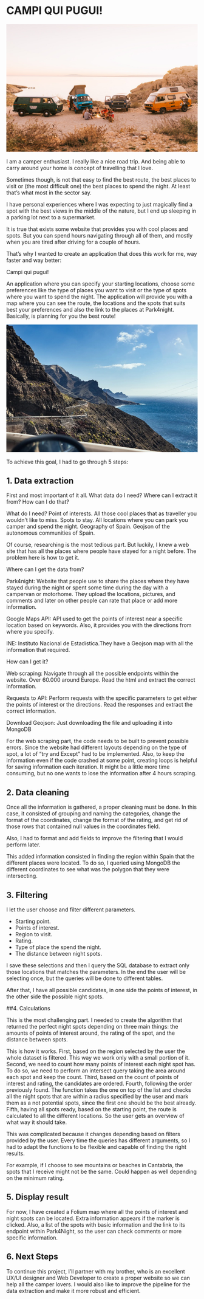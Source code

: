 # CAMPI QUI PUGUI!

![Campers](https://github.com/SergiColl5/Camper_spots/blob/main/images/cover_camper.jpeg)

I am a camper enthusiast. I really like a nice road trip. And being able to carry around your home is concept of travelling that I love.

Sometimes though, is not that easy to find the best route, the best places to visit or (the most difficult one) the best places to spend the night. At least that’s what most in the sector say. 
	
I have personal experiences where I was expecting to just magically find a spot with the best views in the middle of the nature, but I end up sleeping in a parking lot next to a supermarket. 

It is true that exists some website that provides you with cool places and spots. But you can spend hours navigating through all of them, and mostly when you are tired after driving for a couple of hours. 

That’s why I wanted to create an application that does this work for me, way faster and way better:

Campi qui pugui!

An application where you can specify your starting locations, choose some preferences like the type of places you want to visit or the type of spots where you want to spend the night.
The application will provide you with a map where you can see the route, the locations and the spots that suits best your preferences and also the link to the places at Park4night. Basically, is planning for you the best route!

![Road](https://github.com/SergiColl5/Camper_spots/blob/main/images/road_picture.jpeg)

To achieve this goal, I had to go through 5 steps:


	


## 1.	Data extraction

First and most important of it all. What data do I need? Where can I extract it from? How can I do that?

What do I need? 
Point of interests. All those cool places that as traveller you wouldn’t like to miss. 
Spots to stay. All locations where you can park you camper and spend the night.
Geography of Spain. Geojson of the autonomous communities of Spain.

Of course, researching is the most tedious part. But luckily, I knew a web site that has all the places where people have stayed for a night before. The problem here is how to get it. 

Where can I get the data from?

Park4night: Website that people use to share the places where they have stayed during the night or spent some time during the day with a campervan or motorhome. They upload the locations, pictures, and comments and later on other people can rate that place or add more information.

Google Maps API: API used to get the points of interest near a specific location based on keywords. Also, it provides you with the directions from where you specify.

INE: Instituto Nacional de Estadística.They have a Geojson map with all the information that required.


How can I get it?

Web scraping: Navigate through all the possible endpoints within the website. Over 60.000 around Europe. Read the html and extract the correct information.

Requests to API: Perform requests with the specific parameters to get either the points of interest or the directions. Read the responses and extract the correct information.

Download Geojson: Just downloading the file and uploading it into MongoDB

For the web scraping part, the code needs to be built to prevent possible errors. Since the website had different layouts depending on the type of spot, a lot of “try and Except” had to be implemented. Also, to keep the information even if the code crashed at some point, creating loops is helpful for saving information each iteration. It might be a little more time consuming, but no one wants to lose the information after 4 hours scraping.






## 2.	Data cleaning

Once all the information is gathered, a proper cleaning must be done. In this case, it consisted of grouping and naming the categories, change the format of the coordinates, change the format of the rating, and get rid of those rows that contained null values in the coordinates field.

Also, I had to format and add fields to improve the filtering that I would perform later.

This added information consisted in finding the region within Spain that the different places were located. To do so, I queried using MongoDB the different coordinates to see what was the polygon that they were intersecting. 



## 3.	Filtering

I let the user choose and filter different parameters.
-	Starting point.
-	Points of interest.
-	Region to visit.
-	Rating.
-	Type of place the spend the night.
-	The distance between night spots.

I save these selections and then I query the SQL database to extract only those locations that matches the parameters. 
In the end the user will be selecting once, but the queries will be done to different tables.

After that, I have all possible candidates, in one side the points of interest, in the other side the possible night spots.

##4.	Calculations

This is the most challenging part. I needed to create the algorithm that returned the perfect night spots depending on three main things: the amounts of points of interest around, the rating of the spot, and the distance between spots.

This is how it works.
First, based on the region selected by the user the whole dataset is filtered. This way we work only with a small portion of it.
Second, we need to count how many points of interest each night spot has. To do so, we need to perform an intersect query taking the area around each spot and keep the count.
Third, based on the count of points of interest and rating, the candidates are ordered.
Fourth, following the order previously found. The function takes the one on top of the list and checks all the night spots that are within a radius specified by the user and mark them as a not potential spots, since the first one should be the best already. 
Fifth, having all spots ready, based on the starting point, the route is calculated to all the different locations. So the user gets an overview of what way it should take.

This was complicated because it changes depending based on filters provided by the user. Every time the queries has different arguments, so I had to adapt the functions to be flexible and capable of finding the right results. 

For example, if I choose to see mountains or beaches in Cantabria, the spots that I receive might not be the same. Could happen as well depending on the minimum rating.

## 5.	Display result

For now, I have created a Folium map where all the points of interest and night spots can be located. Extra information appears if the marker is clicked. 
Also, a list of the spots with basic information and the link to its endpoint within Park4Night, so the user can check comments or more specific information. 

## 6.	Next Steps

To continue this project, I’ll partner with my brother, who is an excellent UX/UI designer and Web Developer to create a proper website so we can help all the camper lovers. 
I would also like to improve the pipeline for the data extraction and make it more robust and efficient. 

